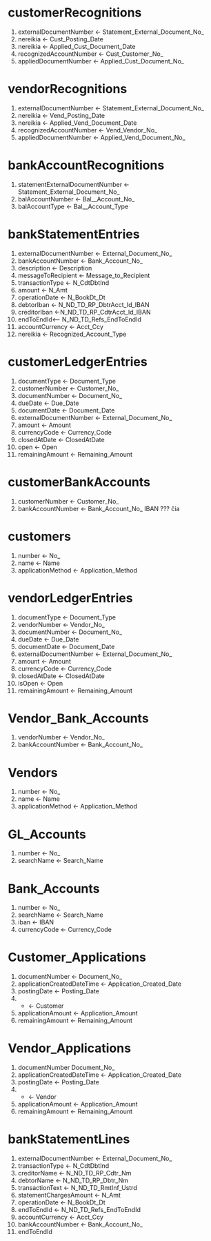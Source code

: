 # customerRecognitions

1. externalDocumentNumber <- Statement_External_Document_No_
2. nereikia <- Cust_Posting_Date
3. nereikia <- Applied_Cust_Document_Date
4. recognizedAccountNumber <- Cust_Customer_No_
5. appliedDocumentNumber <- Applied_Cust_Document_No_

# vendorRecognitions

1. externalDocumentNumber <- Statement_External_Document_No_
2. nereikia <- Vend_Posting_Date
3. nereikia <- Applied_Vend_Document_Date
4. recognizedAccountNumber <- Vend_Vendor_No_
5. appliedDocumentNumber <- Applied_Vend_Document_No_

# bankAccountRecognitions
1. statementExternalDocumentNumber <- Statement_External_Document_No_
2. balAccountNumber <- Bal__Account_No_
3. balAccountType <- Bal__Account_Type

# bankStatementEntries
1. externalDocumentNumber <- External_Document_No_
2. bankAccountNumber <- Bank_Account_No_
3. description <- Description
4. messageToRecipient <- Message_to_Recipient
5. transactionType <- N_CdtDbtInd
6. amount <- N_Amt
7. operationDate <- N_BookDt_Dt
8. debtorIban <- N_ND_TD_RP_DbtrAcct_Id_IBAN
9. creditorIban <-N_ND_TD_RP_CdtrAcct_Id_IBAN
10. endToEndId<-- N_ND_TD_Refs_EndToEndId
11. accountCurrency <- Acct_Ccy
12. nereikia <- Recognized_Account_Type

# customerLedgerEntries
1. documentType <- Document_Type
1. customerNumber <- Customer_No_
1. documentNumber <- Document_No_
1. dueDate <- Due_Date
1. documentDate <- Document_Date
1. externalDocumentNumber <- External_Document_No_
1. amount <- Amount
1. currencyCode <- Currency_Code
1. closedAtDate <- ClosedAtDate
1. open <- Open
1. remainingAmount <- Remaining_Amount

# customerBankAccounts
1. customerNumber <- Customer_No_
1. bankAccountNumber <- Bank_Account_No_    IBAN ???  čia

# customers
1. number <- No_
1. name <- Name
1. applicationMethod <- Application_Method


# vendorLedgerEntries
1. documentType <- Document_Type
1. vendorNumber <- Vendor_No_
1. documentNumber <- Document_No_
1. dueDate <- Due_Date
1. documentDate <- Document_Date
1. externalDocumentNumber <- External_Document_No_
1. amount <- Amount
1. currencyCode <- Currency_Code
1. closedAtDate <- ClosedAtDate
1. isOpen <- Open
1. remainingAmount <- Remaining_Amount
   
# Vendor_Bank_Accounts
1. vendorNumber <- Vendor_No_
1. bankAccountNumber <- Bank_Account_No_

# Vendors
1. number <- No_
1. name <- Name
1. applicationMethod <- Application_Method

# GL_Accounts
1. number <- No_
1. searchName <- Search_Name

# Bank_Accounts
1. number <- No_
1. searchName <- Search_Name
1. iban <- IBAN
1. currencyCode <- Currency_Code

# Customer_Applications
1. documentNumber <- Document_No_
1. applicationCreatedDateTime <- Application_Created_Date
1. postingDate <- Posting_Date
1. - <- Customer
1. applicationAmount <- Application_Amount
1. remainingAmount <- Remaining_Amount

# Vendor_Applications
1. documentNumber Document_No_
1. applicationCreatedDateTime <- Application_Created_Date
1. postingDate <- Posting_Date
1. - <- Vendor
1. applicationAmount <- Application_Amount
1. remainingAmount <- Remaining_Amount

# bankStatementLines
1. externalDocumentNumber <- External_Document_No_
1. transactionType <- N_CdtDbtInd
1. creditorName <- N_ND_TD_RP_Cdtr_Nm
1. debtorName <- N_ND_TD_RP_Dbtr_Nm
1. transactionText <- N_ND_TD_RmtInf_Ustrd
1. statementChargesAmount <- N_Amt
1. operationDate <- N_BookDt_Dt
1. endToEndId <- N_ND_TD_Refs_EndToEndId
1. accountCurrency <- Acct_Ccy
1. bankAccountNumber <- Bank_Account_No_
2. endToEndId
